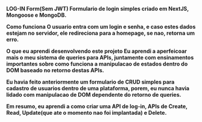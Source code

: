 <Strong>LOG-IN Form(Sem JWT)<Strong/>
Formulario de login simples criado em NextJS, Mongoose e MongoDB.

<Strong>Como funciona</Strong>
O usuario entra com um login e senha, e caso estes dados estejam no servidor, ele redireciona para a homepage, se nao, retorna um erro.

<Strong>O que eu aprendi desenvolvendo este projeto</Strong>
Eu aprendi a aperfeicoar mais o meu sistema de queries para APIs, juntamente com ensinamentos importantes sobre como funciona a manipulacao de estados dentro do DOM baseado no retorno destas APIs.

Eu havia feito anteriormente um formulario de CRUD simples para cadastro de usuarios dentro de uma plataforma, porem, eu nunca havia lidado com manipulacao de DOM dependente do retorno de queries.

Em resumo, eu aprendi a como criar uma API de log-in, APIs de Create, Read, Update(que ate o momento nao foi implantada) e Delete.
